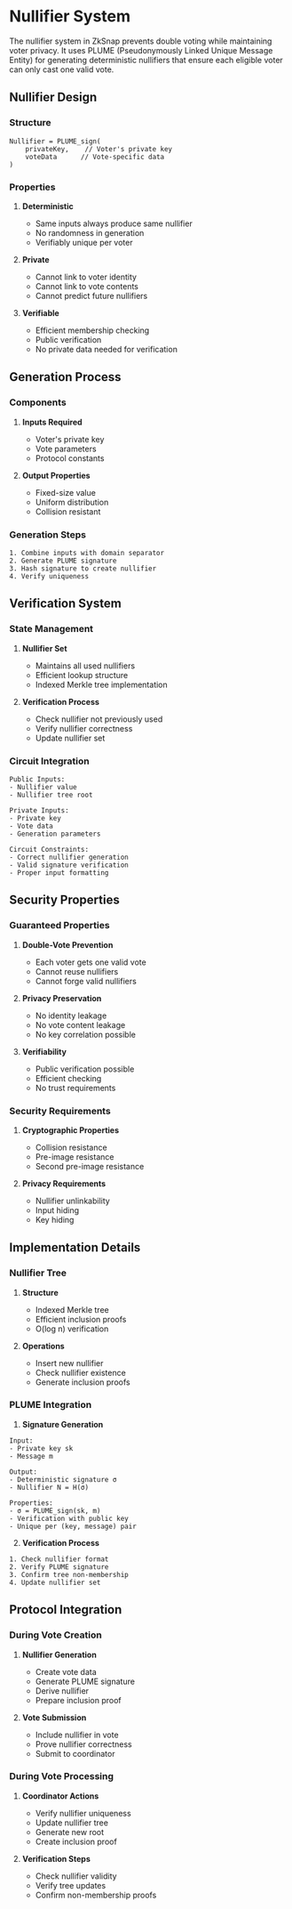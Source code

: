 # Nullifier System

The nullifier system in ZkSnap prevents double voting while maintaining voter privacy. It uses PLUME (Pseudonymously Linked Unique Message Entity) for generating deterministic nullifiers that ensure each eligible voter can only cast one valid vote.

## Nullifier Design

### Structure
```
Nullifier = PLUME_sign(
    privateKey,    // Voter's private key
    voteData      // Vote-specific data
)
```

### Properties

1. **Deterministic**
   - Same inputs always produce same nullifier
   - No randomness in generation
   - Verifiably unique per voter

2. **Private**
   - Cannot link to voter identity
   - Cannot link to vote contents
   - Cannot predict future nullifiers

3. **Verifiable**
   - Efficient membership checking
   - Public verification
   - No private data needed for verification

## Generation Process

### Components

1. **Inputs Required**
   - Voter's private key
   - Vote parameters
   - Protocol constants

2. **Output Properties**
   - Fixed-size value
   - Uniform distribution
   - Collision resistant

### Generation Steps
```plaintext
1. Combine inputs with domain separator
2. Generate PLUME signature
3. Hash signature to create nullifier
4. Verify uniqueness
```

## Verification System

### State Management

1. **Nullifier Set**
   - Maintains all used nullifiers
   - Efficient lookup structure
   - Indexed Merkle tree implementation

2. **Verification Process**
   - Check nullifier not previously used
   - Verify nullifier correctness
   - Update nullifier set

### Circuit Integration
```plaintext
Public Inputs:
- Nullifier value
- Nullifier tree root

Private Inputs:
- Private key
- Vote data
- Generation parameters

Circuit Constraints:
- Correct nullifier generation
- Valid signature verification
- Proper input formatting
```

## Security Properties

### Guaranteed Properties

1. **Double-Vote Prevention**
   - Each voter gets one valid vote
   - Cannot reuse nullifiers
   - Cannot forge valid nullifiers

2. **Privacy Preservation**
   - No identity leakage
   - No vote content leakage
   - No key correlation possible

3. **Verifiability**
   - Public verification possible
   - Efficient checking
   - No trust requirements

### Security Requirements

1. **Cryptographic Properties**
   - Collision resistance
   - Pre-image resistance
   - Second pre-image resistance

2. **Privacy Requirements**
   - Nullifier unlinkability
   - Input hiding
   - Key hiding

## Implementation Details

### Nullifier Tree

1. **Structure**
   - Indexed Merkle tree
   - Efficient inclusion proofs
   - O(log n) verification

2. **Operations**
   - Insert new nullifier
   - Check nullifier existence
   - Generate inclusion proofs

### PLUME Integration

1. **Signature Generation**
```plaintext
Input: 
- Private key sk
- Message m

Output:
- Deterministic signature σ
- Nullifier N = H(σ)

Properties:
- σ = PLUME_sign(sk, m)
- Verification with public key
- Unique per (key, message) pair
```

2. **Verification Process**
```plaintext
1. Check nullifier format
2. Verify PLUME signature
3. Confirm tree non-membership
4. Update nullifier set
```

## Protocol Integration

### During Vote Creation

1. **Nullifier Generation**
   - Create vote data
   - Generate PLUME signature
   - Derive nullifier
   - Prepare inclusion proof

2. **Vote Submission**
   - Include nullifier in vote
   - Prove nullifier correctness
   - Submit to coordinator

### During Vote Processing

1. **Coordinator Actions**
   - Verify nullifier uniqueness
   - Update nullifier tree
   - Generate new root
   - Create inclusion proof

2. **Verification Steps**
   - Check nullifier validity
   - Verify tree updates
   - Confirm non-membership proofs